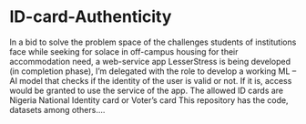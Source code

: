 # ID-card-Authenticity
In a bid to solve the problem space of the challenges students of institutions face while seeking for solace in off-campus housing for their accommodation need, a web-service app LesserStress is being developed (in completion phase), I’m delegated with the role to develop a working ML – AI model that checks if the identity of the user is valid or not. If it is, access would be granted to use the service of the app. The allowed ID cards are Nigeria National Identity card or Voter’s card This repository has the code, datasets among others….
